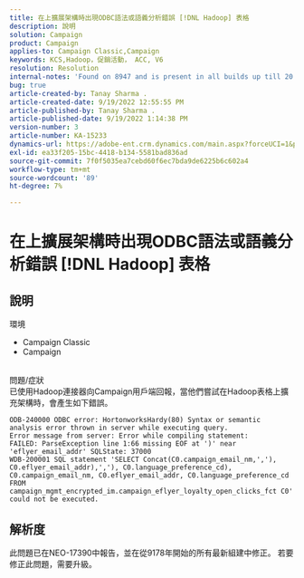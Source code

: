```yaml
---
title: 在上擴展架構時出現ODBC語法或語義分析錯誤 [!DNL Hadoop] 表格
description: 說明
solution: Campaign
product: Campaign
applies-to: Campaign Classic,Campaign
keywords: KCS,Hadoop，促銷活動， ACC, V6
resolution: Resolution
internal-notes: 'Found on 8947 and is present in all builds up till 20.2.  Internal Support ticket: TK178548'
bug: true
article-created-by: Tanay Sharma .
article-created-date: 9/19/2022 12:55:55 PM
article-published-by: Tanay Sharma .
article-published-date: 9/19/2022 1:14:38 PM
version-number: 3
article-number: KA-15233
dynamics-url: https://adobe-ent.crm.dynamics.com/main.aspx?forceUCI=1&pagetype=entityrecord&etn=knowledgearticle&id=9444595f-1a38-ed11-9db1-002248086735
exl-id: ea33f205-15bc-4418-b134-5581bad836ad
source-git-commit: 7f0f5035ea7cebd60f6ec7bda9de6225b6c602a4
workflow-type: tm+mt
source-wordcount: '89'
ht-degree: 7%

---
```


# 在上擴展架構時出現ODBC語法或語義分析錯誤 [!DNL Hadoop] 表格

## 說明

環境<br>
- Campaign Classic
- Campaign



<br>問題/症狀<br>已使用Hadoop連接器向Campaign用戶端回報，當他們嘗試在Hadoop表格上擴充架構時，會產生如下錯誤。<br>

```
ODB-240000 ODBC error: HortonworksHardy(80) Syntax or semantic analysis error thrown in server while executing query.
Error message from server: Error while compiling statement:
FAILED: ParseException line 1:66 missing EOF at ')' near 'eflyer_email_addr' SQLState: 37000
WDB-200001 SQL statement 'SELECT Concat(C0.campaign_email_nm,','), C0.eflyer_email_addr),','), C0.language_preference_cd), C0.campaign_email_nm, C0.eflyer_email_addr, C0.language_preference_cd FROM campaign_mgmt_encrypted_im.campaign_eflyer_loyalty_open_clicks_fct C0' could not be executed.
```



## 解析度


此問題已在NEO-17390中報告，並在從9178年開始的所有最新組建中修正。 若要修正此問題，需要升級。

